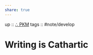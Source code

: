 ```yaml
---
share: true
---
```

up :: [∴ PKM](./%E2%88%B4-PKM.md)
tags :: #note/develop 

# Writing is Cathartic
